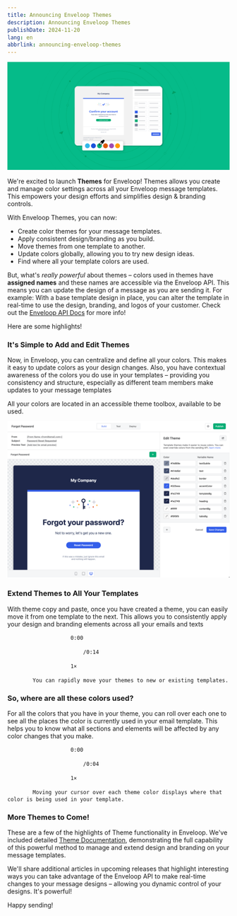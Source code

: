 ```yaml
---
title: Announcing Enveloop Themes
description: Announcing Enveloop Themes
publishDate: 2024-11-20
lang: en
abbrlink: announcing-enveloop-themes
---
```


![Enveloop Themes Header](/img/header-themes.png)

We're excited to launch **Themes** for Enveloop! Themes allows you create and manage color settings across all your Enveloop message templates. This empowers your design efforts and simplifies design &amp; branding controls.

With Enveloop Themes, you can now:

- Create color themes for your message templates.
- Apply consistent design/branding as you build.
- Move themes from one template to another.
- Update colors globally, allowing you to try new design ideas.
- Find where all your template colors are used.

But, what's *really powerful* about themes – colors used in themes have **assigned names** and these names are accessible via the Enveloop API. This means you can update the design of a message as you are sending it. For example: With a base template design in place, you can alter the template in real-time to use the design, branding, and logos of your customer. Check out the [Enveloop API Docs](https://docs.enveloop.com/enveloop-api/core-api-endpoints/post-messages) for more info!

Here are some highlights!

### It's Simple to Add and Edit Themes

Now, in Enveloop, you can centralize and define all your colors. This makes it easy to update colors as your design changes. Also, you have contextual awareness of the colors you do use in your templates – providing you consistency and structure, especially as different team members make updates to your message templates

All your colors are located in an accessible theme toolbox, available to be used.

![Enveloop Themes colors and hex value display](/img/themes-choose-colors.png)

### Extend Themes to All Your Templates

With theme copy and paste, once you have created a theme, you can easily move it from one template to the next. This allows you to consistently apply your design and branding elements across all your emails and texts

                        0:00
                        
                            /0:14

                        1×

            You can rapidly move your themes to new or existing templates.

### So, where are all these colors used?

For all the colors that you have in your theme, you can roll over each one to see all the places the color is currently used in your email template. This helps you to know what all sections and elements will be affected by any color changes that you make.

                        0:00
                        
                            /0:04

                        1×

            Moving your cursor over each theme color displays where that color is being used in your template.

### More Themes to Come!

These are a few of the highlights of Theme functionality in Enveloop. We've included detailed [Theme Documentation](https://docs.enveloop.com/product-guides/themes), demonstrating the full capability of this powerful method to manage and extend design and branding on your message templates. 

We'll share additional articles in upcoming releases that highlight interesting ways you can take advantage of the Enveloop API to make real-time changes to your message designs – allowing you dynamic control of your designs. It's powerful!

Happy sending!
